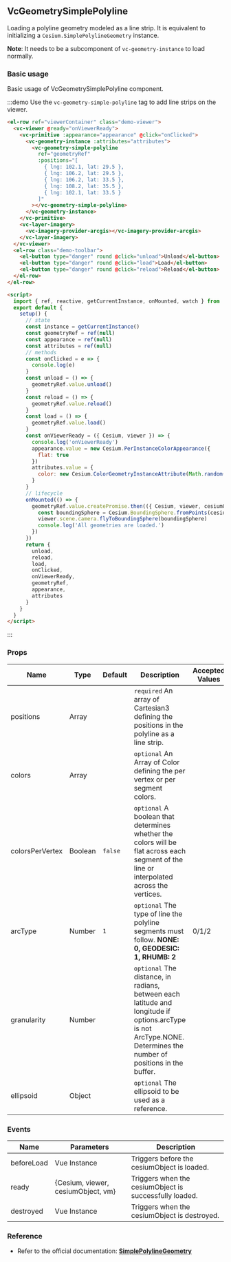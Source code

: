 ## VcGeometrySimplePolyline

Loading a polyline geometry modeled as a line strip. It is equivalent to initializing a `Cesium.SimplePolylineGeometry` instance.

**Note**: It needs to be a subcomponent of `vc-geometry-instance` to load normally.

### Basic usage

Basic usage of VcGeometrySimplePolyline component.

:::demo Use the `vc-geometry-simple-polyline` tag to add line strips on the viewer.

```html
<el-row ref="viewerContainer" class="demo-viewer">
  <vc-viewer @ready="onViewerReady">
    <vc-primitive :appearance="appearance" @click="onClicked">
      <vc-geometry-instance :attributes="attributes">
        <vc-geometry-simple-polyline
          ref="geometryRef"
          :positions="[
            { lng: 102.1, lat: 29.5 },
            { lng: 106.2, lat: 29.5 },
            { lng: 106.2, lat: 33.5 },
            { lng: 108.2, lat: 35.5 },
            { lng: 102.1, lat: 33.5 }
          ]"
        ></vc-geometry-simple-polyline>
      </vc-geometry-instance>
    </vc-primitive>
    <vc-layer-imagery>
      <vc-imagery-provider-arcgis></vc-imagery-provider-arcgis>
    </vc-layer-imagery>
  </vc-viewer>
  <el-row class="demo-toolbar">
    <el-button type="danger" round @click="unload">Unload</el-button>
    <el-button type="danger" round @click="load">Load</el-button>
    <el-button type="danger" round @click="reload">Reload</el-button>
  </el-row>
</el-row>

<script>
  import { ref, reactive, getCurrentInstance, onMounted, watch } from 'vue'
  export default {
    setup() {
      // state
      const instance = getCurrentInstance()
      const geometryRef = ref(null)
      const appearance = ref(null)
      const attributes = ref(null)
      // methods
      const onClicked = e => {
        console.log(e)
      }
      const unload = () => {
        geometryRef.value.unload()
      }
      const reload = () => {
        geometryRef.value.reload()
      }
      const load = () => {
        geometryRef.value.load()
      }
      const onViewerReady = ({ Cesium, viewer }) => {
        console.log('onViewerReady')
        appearance.value = new Cesium.PerInstanceColorAppearance({
          flat: true
        })
        attributes.value = {
          color: new Cesium.ColorGeometryInstanceAttribute(Math.random(), Math.random(), Math.random())
        }
      }
      // lifecycle
      onMounted(() => {
        geometryRef.value.createPromise.then(({ Cesium, viewer, cesiumObject }) => {
          const boundingSphere = Cesium.BoundingSphere.fromPoints(cesiumObject._positions)
          viewer.scene.camera.flyToBoundingSphere(boundingSphere)
          console.log('All geometries are loaded.')
        })
      })
      return {
        unload,
        reload,
        load,
        onClicked,
        onViewerReady,
        geometryRef,
        appearance,
        attributes
      }
    }
  }
</script>
```

:::

### Props

<!-- prettier-ignore -->
| Name | Type | Default | Description | Accepted Values |
| ---- | ---- | ------- | ----------- | --------------- |
| positions | Array | | `required` An array of Cartesian3 defining the positions in the polyline as a line strip. |
| colors | Array | | `optional` An Array of Color defining the per vertex or per segment colors. |
| colorsPerVertex | Boolean | `false` | `optional` A boolean that determines whether the colors will be flat across each segment of the line or interpolated across the vertices. |
| arcType | Number | `1` | `optional` The type of line the polyline segments must follow. **NONE: 0, GEODESIC: 1, RHUMB: 2** |0/1/2|
| granularity | Number | | `optional` The distance, in radians, between each latitude and longitude if options.arcType is not ArcType.NONE. Determines the number of positions in the buffer. |
| ellipsoid | Object | | `optional` The ellipsoid to be used as a reference. |

### Events

| Name       | Parameters                         | Description                                            |
| ---------- | ---------------------------------- | ------------------------------------------------------ |
| beforeLoad | Vue Instance                       | Triggers before the cesiumObject is loaded.            |
| ready      | {Cesium, viewer, cesiumObject, vm} | Triggers when the cesiumObject is successfully loaded. |
| destroyed  | Vue Instance                       | Triggers when the cesiumObject is destroyed.           |

### Reference

- Refer to the official documentation: **[SimplePolylineGeometry](https://cesium.com/docs/cesiumjs-ref-doc/SimplePolylineGeometry.html)**
